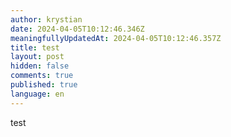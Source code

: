 ```yaml
---
author: krystian
date: 2024-04-05T10:12:46.346Z
meaningfullyUpdatedAt: 2024-04-05T10:12:46.357Z
title: test
layout: post
hidden: false
comments: true
published: true
language: en
---
```

test
